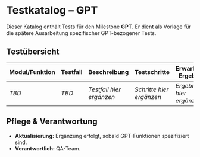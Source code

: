 # Testkatalog – GPT

Dieser Katalog enthält Tests für den Milestone **GPT**. Er dient als Vorlage für die spätere Ausarbeitung spezifischer GPT-bezogener Tests.

## Testübersicht

| Modul/Funktion | Testfall | Beschreibung | Testschritte | Erwartetes Ergebnis | Status | Automatisiert? |
| --- | --- | --- | --- | --- | :---: | :---: |
| _TBD_ | _TBD_ | _Testfall hier ergänzen_ | _Schritte hier ergänzen_ | _Ergebnis hier ergänzen_ | 🟥 | Geplant |

## Pflege & Verantwortung

- **Aktualisierung:** Ergänzung erfolgt, sobald GPT-Funktionen spezifiziert sind.
- **Verantwortlich:** QA-Team.

